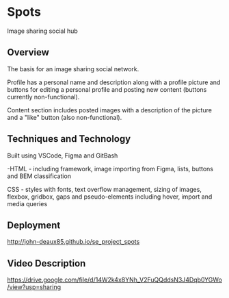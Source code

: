 # Spots

Image sharing social hub

## Overview

The basis for an image sharing social network.

Profile has a personal name and description along with a profile picture and buttons for editing a personal profile and posting new content (buttons currently non-functional).

Content section includes posted images with a description of the picture and a "like" button (also non-functional).

## Techniques and Technology

Built using VSCode, Figma and GitBash

-HTML - including framework, image importing from Figma, lists, buttons and BEM classification

CSS - styles with fonts, text overflow management, sizing of images, flexbox, gridbox, gaps and pseudo-elements including hover, import and media queries

## Deployment

http://john-deaux85.github.io/se_project_spots

## Video Description

https://drive.google.com/file/d/14W2k4x8YNh_V2FuQQddsN3J4Dqb0YGWo/view?usp=sharing
